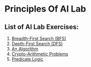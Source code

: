 # Principles Of AI Lab

## List of AI Lab Exercises:

1. [Breadth-First Search (BFS)](https://github.com/Esai-Keshav/principles-of-ai-lab/blob/main/Programs/BFS(breath).py)
2. [Depth-First Search (DFS)](https://github.com/Esai-Keshav/principles-of-ai-lab/blob/main/Programs/DFS(depth).py)
3. [A* Algorithm](https://github.com/Esai-Keshav/principles-of-ai-lab/blob/main/Programs/A_star.py)
4. [Crypto-Arithmetic Problems](https://github.com/Esai-Keshav/principles-of-ai-lab/blob/main/Programs/cryto_arthrmatic.py)
5. [Predicate Logic](https://github.com/Esai-Keshav/principles-of-ai-lab/blob/main/Programs/predicate-logic.py)
